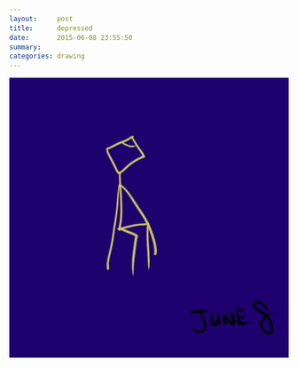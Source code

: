 ```yaml
---
layout:     post
title:      depressed
date:       2015-06-08 23:55:50
summary:    
categories: drawing
---
```

![depressed](/images/_diary/depressed.png "...")